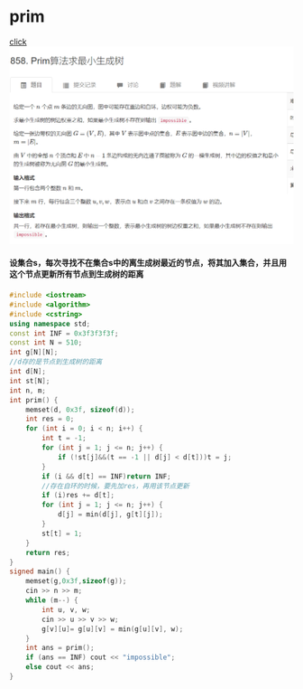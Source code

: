 # prim
[click](https://www.acwing.com/problem/content/860/)
![图 1](/images/018903d32a7b54782ba2048bf29bad816cf8aa10130ca65e8844ded7b4961b5f.png)  


#### 设集合s，每次寻找不在集合s中的离生成树最近的节点，将其加入集合，并且用这个节点更新所有节点到生成树的距离

```cpp
#include <iostream>
#include <algorithm>
#include <cstring>
using namespace std;
const int INF = 0x3f3f3f3f;
const int N = 510;
int g[N][N];
//d存的是节点到生成树的距离
int d[N];
int st[N];
int n, m;
int prim() {
	memset(d, 0x3f, sizeof(d));
	int res = 0;
	for (int i = 0; i < n; i++) {
		int t = -1;
		for (int j = 1; j <= n; j++) {
			if (!st[j]&&(t == -1 || d[j] < d[t]))t = j;
		}
		if (i && d[t] == INF)return INF;
        //存在自环的时候，要先加res，再用该节点更新
		if (i)res += d[t];
		for (int j = 1; j <= n; j++) {
			d[j] = min(d[j], g[t][j]);
		}
		st[t] = 1;
	}
	return res;
}
signed main() {
	memset(g,0x3f,sizeof(g));
	cin >> n >> m;
	while (m--) {
		int u, v, w;
		cin >> u >> v >> w;
		g[v][u]= g[u][v] = min(g[u][v], w);
	}
	int ans = prim();
	if (ans == INF) cout << "impossible";
	else cout << ans;
}
```